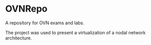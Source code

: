 # OVNRepo
A repository for OVN exams and labs. 

The project was used to present a virtualization of a nodal network architecture. 
